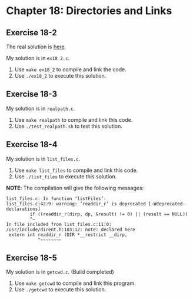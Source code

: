# Chapter 18: Directories and Links

## Exercise 18-2

The real solution is [here](http://man7.org/tlpi/code/online/dist/dirs_links/bad_symlink.c.html).

My solution is in `ex18_2.c`.

1. Use `make ex18_2` to compile and link the code.
1. Use `./ex18_2` to execute this solution.

## Exercise 18-3

My solution is in `realpath.c`.

1. Use `make realpath` to compile and link this code.
1. Use `./test_realpath.sh` to test this solution.

## Exercise 18-4

My solution is in `list_files.c`.

1. Use `make list_files` to compile and link this code.
1. Use `./list_files` to execute this solution.

__NOTE__: The compilation will give the following messages:
```
list_files.c: In function ‘listFiles’:
list_files.c:42:9: warning: ‘readdir_r’ is deprecated [-Wdeprecated-declarations]
         if ((readdir_r(dirp, dp, &result) != 0) || (result == NULL))
         ^~
In file included from list_files.c:11:0:
/usr/include/dirent.h:183:12: note: declared here
 extern int readdir_r (DIR *__restrict __dirp,
            ^~~~~~~~~
```

## Exercise 18-5

My solution is in `getcwd.c`. (Build completed)

1. Use `make getcwd` to compile and link this program.
1. Use `./getcwd` to execute this solution.
